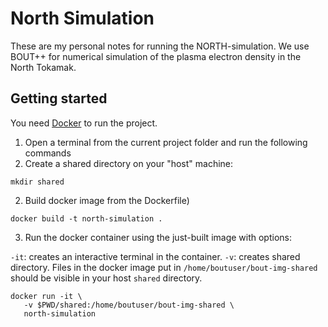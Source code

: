 # North Simulation
These are my personal notes for running the NORTH-simulation.
We use BOUT++ for numerical simulation of the plasma electron density in the North Tokamak.

## Getting started
You need [Docker](https://docker.com/get-started) to run the project.

1. Open a terminal from the current project folder and run the following commands
2. Create a shared directory on your "host" machine:

`mkdir shared`

2. Build docker image from the Dockerfile)

`docker build -t north-simulation .`

3. Run the docker container using the just-built image with options:

`-it`: creates an interactive terminal in the container.
`-v`: creates shared directory. Files in the docker image put in `/home/boutuser/bout-img-shared` should be visible in your host `shared` directory.

```
docker run -it \
   -v $PWD/shared:/home/boutuser/bout-img-shared \
   north-simulation
```

